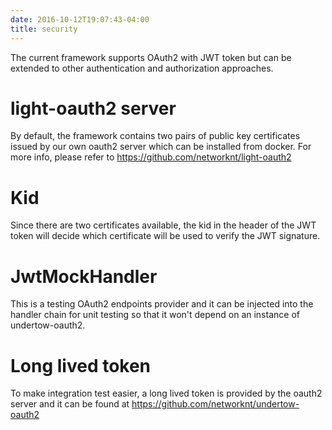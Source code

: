 ```yaml
---
date: 2016-10-12T19:07:43-04:00
title: security
---
```


The current framework supports OAuth2 with JWT token but can be extended to 
other authentication and authorization approaches. 

# light-oauth2 server

By default, the framework contains two pairs of public key certificates issued 
by our own oauth2 server which can be installed from docker. For more info, 
please refer to https://github.com/networknt/light-oauth2

# Kid

Since there are two certificates available, the kid in the header of the JWT 
token will decide which certificate will be used to verify the JWT signature. 

# JwtMockHandler

This is a testing OAuth2 endpoints provider and it can be injected into the handler 
chain for unit testing so that it won't depend on an instance of 
undertow-oauth2. 

# Long lived token

To make integration test easier, a long lived token is provided by the oauth2 
server and it can be found at https://github.com/networknt/undertow-oauth2





 